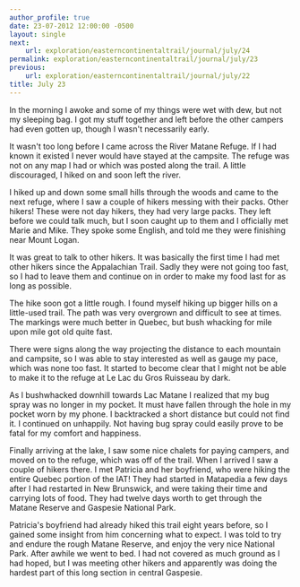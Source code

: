 ```yaml
---
author_profile: true
date: 23-07-2012 12:00:00 -0500
layout: single
next:
    url: exploration/easterncontinentaltrail/journal/july/24
permalink: exploration/easterncontinentaltrail/journal/july/23
previous:
    url: exploration/easterncontinentaltrail/journal/july/22
title: July 23
---
```

In the morning I awoke and some of my things were wet with dew, but not my sleeping bag. I got my stuff together and left before the other campers had even gotten up, though I wasn't necessarily early.

It wasn't too long before I came across the River Matane Refuge. If I had known it existed I never would have stayed at the campsite. The refuge was not on any map I had or which was posted along the trail. A little discouraged, I hiked on and soon left the river.

I hiked up and down some small hills through the woods and came to the next refuge, where I saw a couple of hikers messing with their packs. Other hikers! These were not day hikers, they had very large packs. They left before we could talk much, but I soon caught up to them and I officially met Marie and Mike. They spoke some English, and told me they were finishing near Mount Logan.

It was great to talk to other hikers. It was basically the first time I had met other hikers since the Appalachian Trail. Sadly they were not going too fast, so I had to leave them and continue on in order to make my food last for as long as possible.

The hike soon got a little rough. I found myself hiking up bigger hills on a little-used trail. The path was very overgrown and difficult to see at times. The markings were much better in Quebec, but bush whacking for mile upon mile got old quite fast.

There were signs along the way projecting the distance to each mountain and campsite, so I was able to stay interested as well as gauge my pace, which was none too fast. It started to become clear that I might not be able to make it to the refuge at Le Lac du Gros Ruisseau by dark.

As I bushwhacked downhill towards Lac Matane I realized that my bug spray was no longer in my pocket. It must have fallen through the hole in my pocket worn by my phone. I backtracked a short distance but could not find it. I continued on unhappily. Not having bug spray could easily prove to be fatal for my comfort and happiness.

Finally arriving at the lake, I saw some nice chalets for paying campers, and moved on to the refuge, which was off of the trail. When I arrived I saw a couple of hikers there. I met Patricia and her boyfriend, who were hiking the entire Quebec portion of the IAT! They had started in Matapedia a few days after I had restarted in New Brunswick, and were taking their time and carrying lots of food. They had twelve days worth to get through the Matane Reserve and Gaspesie National Park.

Patricia's boyfriend had already hiked this trail eight years before, so I gained some insight from him concerning what to expect. I was told to try and endure the rough Matane Reserve, and enjoy the very nice National Park. After awhile we went to bed. I had not covered as much ground as I had hoped, but I was meeting other hikers and apparently was doing the hardest part of this long section in central Gaspesie.